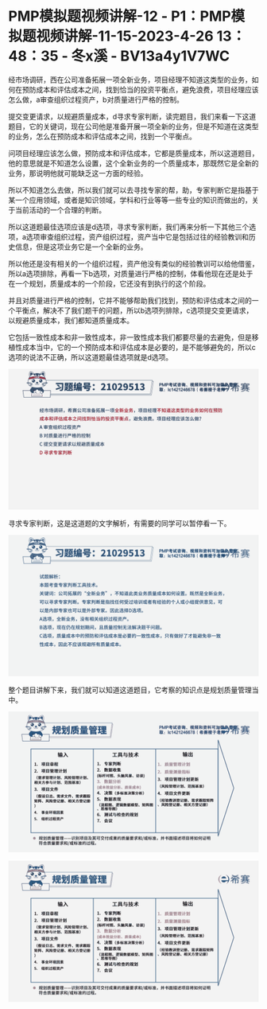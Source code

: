 # PMP模拟题视频讲解-12 - P1：PMP模拟题视频讲解-11-15-2023-4-26 13：48：35 - 冬x溪 - BV13a4y1V7WC

经市场调研，西在公司准备拓展一项全新业务，项目经理不知道这类型的业务，如何在预防成本和评估成本之间，找到恰当的投资平衡点，避免浪费，项目经理应该怎么做，a审查组织过程资产，b对质量进行严格的控制。

提交变更请求，以规避质量成本，d寻求专家判断，读完题目，我们来看一下这道题目，它的关键词，现在公司他是准备开展一项全新的业务，但是不知道在这类型的业务，怎么在预防成本和评估成本之间，找到一个平衡点。

问项目经理应该怎么做，预防成本和评估成本，它都是质量成本，所以这道题目，他的意思就是不知道怎么设置，这个全新业务的一个质量成本，那既然它是全新的业务，那说明他就可能缺乏这一方面的经验。

所以不知道怎么去做，所以我们就可以去寻找专家的帮，助，专家判断它是指基于某一个应用领域，或者是知识领域，学科和行业等等一些专业的知识而做出的，关于当前活动的一个合理的判断。

所以这道题最佳选项应该是d选项，寻求专家判断，我们再来分析一下其他三个选项，a选项审查组织过程，资产组织过程，资产当中它是包括过往的经验教训和历史信息，但是这项业务它是一个全新的业务。

所以他还是没有相关的一个组织过程，资产他没有类似的经验教训可以给他借鉴，所以a选项排除，再看一下b选项，对质量进行严格的控制，体看他现在还是处于在一个规划，质量成本的一个阶段，它还没有到执行的这个阶段。

并且对质量进行严格的控制，它并不能够帮助我们找到，预防和评估成本之间的一个平衡点，解决不了我们题干的问题，所以b选项列排除，c选项提交变更请求，以规避质量成本，我们都知道质量成本。

它包括一致性成本和非一致性成本，非一致性成本我们都要尽量的去避免，但是移植性成本当中，它的一个预防成本和评估成本是必要的，是不能够避免的，所以c选项的说法不正确，所以这道题最佳选项就是d选项。



![](img/a3af37017986041736047f157b3e54fa_1.png)

寻求专家判断，这是这道题的文字解析，有需要的同学可以暂停看一下。

![](img/a3af37017986041736047f157b3e54fa_3.png)

整个题目讲解下来，我们就可以知道这道题目，它考察的知识点是规划质量管理当中。

![](img/a3af37017986041736047f157b3e54fa_5.png)

![](img/a3af37017986041736047f157b3e54fa_6.png)